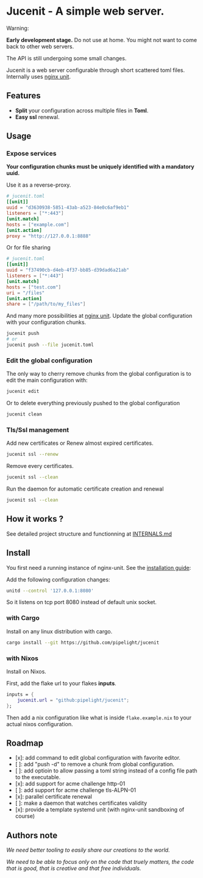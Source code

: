 # Jucenit - A simple web server.

Warning:

**Early development stage.**
Do not use at home.
You might not want to come back to other web servers.

The API is still undergoing some small changes.

Jucenit is a web server configurable through short scattered toml files.
Internally uses [nginx unit](https://github.com/nginx/unit).

## Features

- **Split** your configuration across multiple files in **Toml**.
- **Easy ssl** renewal.

## Usage

### Expose services

**Your configuration chunks must be uniquely identified with a mandatory uuid.**

Use it as a reverse-proxy.

```toml
# jucenit.toml
[[unit]]
uuid = "d3630938-5851-43ab-a523-84e0c6af9eb1"
listeners = ["*:443"]
[unit.match]
hosts = ["example.com"]
[unit.action]
proxy = "http://127.0.0.1:8888"
```

Or for file sharing

```toml
# jucenit.toml
[[unit]]
uuid = "f37490cb-d4eb-4f37-bb85-d39dad6a21ab"
listeners = ["*:443"]
[unit.match]
hosts = ["test.com"]
uri = "/files"
[unit.action]
share = ["/path/to/my_files"]
```

And many more possibilities at [nginx unit](https://github.com/nginx/unit).
Update the global configuration with your configuration chunks.

```sh
jucenit push
# or
jucenit push --file jucenit.toml
```

### Edit the global configuration

The only way to cherry remove chunks from the global configuration
is to edit the main configuration with:

```sh
jucenit edit
```

Or to delete everything previously pushed to the global configuration

```sh
jucenit clean
```

### Tls/Ssl management

Add new certificates or Renew almost expired certificates.

```sh
jucenit ssl --renew
```

Remove every certificates.

```sh
jucenit ssl --clean
```

Run the daemon for automatic certificate creation and renewal

```sh
jucenit ssl --clean
```

## How it works ?

See detailed project structure and functionning at [INTERNALS.md](https://github.com/pipelight/jucenit/INTERNALS.md)

## Install

You first need a running instance of nginx-unit.
See the [installation guide](https://unit.nginx.org/installation/):

Add the following configuration changes:

```sh
unitd --control '127.0.0.1:8080'
```

So it listens on tcp port 8080 instead of default unix socket.

### with Cargo

Install on any linux distribution with cargo.

```sh
cargo install --git https://github.com/pipelight/jucenit
```

### with Nixos

Install on Nixos.

First, add the flake url to your flakes **inputs**.

```nix
inputs = {
    jucenit.url = "github:pipelight/jucenit";
};
```

Then add a nix configuration like what is inside `flake.example.nix`
to your actual nixos configuration.

## Roadmap

- [x]: add command to edit global configuration with favorite editor.
- [ ]: add "push -d" to remove a chunk from global configuration.
- [ ]: add optioin to allow passing a toml string instead of a config file path to the executable.
- [x]: add support for acme challenge http-01
- [ ]: add support for acme challenge tls-ALPN-01
- [x]: parallel certificate renewal
- [ ]: make a daemon that watches certificates validity
- [x]: provide a template systemd unit (with nginx-unit sandboxing of course)

## Authors note

_We need better tooling
to easily share our creations to the world._

_We need to be able to focus only on the code that truely matters,
the code that is good, that is creative and that free individuals._
